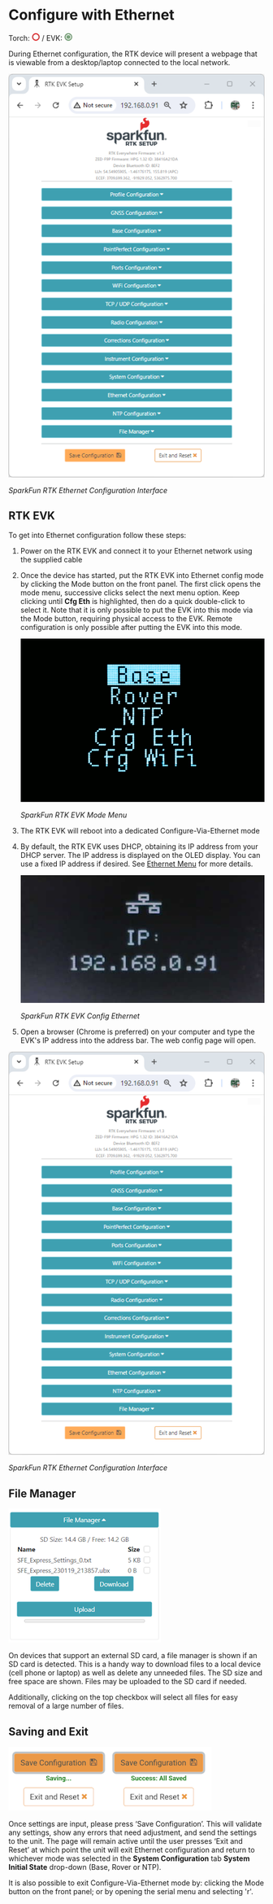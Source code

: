 # Configure with Ethernet

Torch: ![Feature Supported](img/Icons/RedDot.png) / EVK: ![Feature Supported](img/Icons/GreenDot.png)

During Ethernet configuration, the RTK device will present a webpage that is viewable from a desktop/laptop connected to the local network.

![SparkFun RTK Ethernet Configuration Interface](<img/WiFi Config/SparkFun RTK Ethernet Config - Main Interface.png>)

*SparkFun RTK Ethernet Configuration Interface*

## RTK EVK

To get into Ethernet configuration follow these steps:

1. Power on the RTK EVK and connect it to your Ethernet network using the supplied cable
2. Once the device has started, put the RTK EVK into Ethernet config mode by clicking the Mode button on the front panel. The first click opens the mode menu, successive clicks select the next menu option. Keep clicking until **Cfg Eth** is highlighted, then do a quick double-click to select it. Note that it is only possible to put the EVK into this mode via the Mode button, requiring physical access to the EVK. Remote configuration is only possible after putting the EVK into this mode.

    ![SparkFun RTK EVK Mode Menu](<img/Displays/24342-RTK-EVK-Action-Screen_GIF_750ms.gif>)

    *SparkFun RTK EVK Mode Menu*

3. The RTK EVK will reboot into a dedicated Configure-Via-Ethernet mode
4. By default, the RTK EVK uses DHCP, obtaining its IP address from your DHCP server. The IP address is displayed on the OLED display. You can use a fixed IP address if desired. See [Ethernet Menu](menu_ethernet.md) for more details.

    ![SparkFun RTK EVK Config Ethernet](<img/Displays/SparkFun RTK EVK Ethernet Config.png>)

    *SparkFun RTK EVK Config Ethernet*

5. Open a browser (Chrome is preferred) on your computer and type the EVK's IP address into the address bar. The web config page will open.

![SparkFun RTK Ethernet Configuration Interface](<img/WiFi Config/SparkFun RTK Ethernet Config - Main Interface.png>)

*SparkFun RTK Ethernet Configuration Interface*

## File Manager

![List of files in file manager](<img/WiFi Config/SparkFun%20RTK%20WiFi%20Config%20File%20Manager.png>)

On devices that support an external SD card, a file manager is shown if an SD card is detected. This is a handy way to download files to a local device (cell phone or laptop) as well as delete any unneeded files. The SD size and free space are shown. Files may be uploaded to the SD card if needed.

Additionally, clicking on the top checkbox will select all files for easy removal of a large number of files.

## Saving and Exit

![Save and Exit buttons](<img/WiFi Config/SparkFun RTK WiFi Config - Save Steps.png>)

Once settings are input, please press ‘Save Configuration’. This will validate any settings, show any errors that need adjustment, and send the settings to the unit. The page will remain active until the user presses ‘Exit and Reset’ at which point the unit will exit Ethernet configuration and return to whichever mode was selected in the **System Configuration** tab **System Initial State** drop-down (Base, Rover or NTP).

It is also possible to exit Configure-Via-Ethernet mode by: clicking the Mode button on the front panel; or by opening the serial menu and selecting 'r'.
